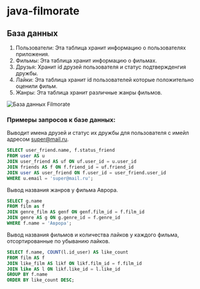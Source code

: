 # java-filmorate
## База данных
1. Пользователи: Эта таблица хранит информацию о пользователях приложения.
2. Фильмы: Эта таблица хранит информацию о фильмах. 
3. Друзья: Хранит id друзей пользователя и статус подтвержденгия дружбы.
4. Лайки: Эта таблица хранит id пользователей которые положительно оценили фильм.
5. Жанры: Эта таблица хранит различные жанры фильмов.

![База данных Filmorate](https://i.ibb.co/MZhVbr3/image.jpg)

### Примеры запросов к базе данных:

Выводит имена друзей и статус их дружбы для пользователя с имейл адресом super@mail.ru.
```SQL
SELECT user_friend.name, f.status_friend
FROM user AS u
JOIN user_friend AS uf ON uf.user_id = u.user_id
JOIN friends AS f ON f.friend_id = uf.friend_id
JOIN user AS user_friend ON f.user_id = user_friend.user_id
WHERE u.email = 'super@mail.ru';
```
Вывод названия жанров у фильма Аврора.
```SQL
SELECT g.name
FROM film as f
JOIN genre_film AS genf ON genf.film_id = f.film_id
JOIN genre AS g ON g.genre_id = f.genre_id
WHERE f.name = 'Аврора';
```
Вывод названия фильмов и количества лайков у каждого фильма, отсортированные по убыванию лайков.
```SQL
SELECT f.name, COUNT(l.id_user) AS like_count
FROM film AS f
JOIN like_film AS likf ON likf.film_id = f.film_id
JOIN like AS l ON likf.like_id = l.like_id
GROUP BY f.name
ORDER BY like_count DESC;
```
